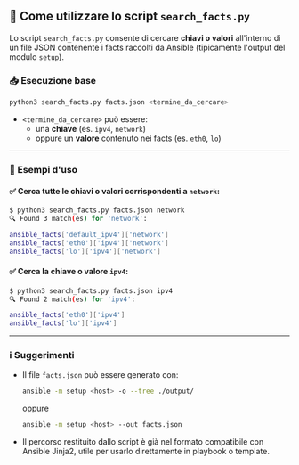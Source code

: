 ## 🔎 Come utilizzare lo script `search_facts.py`

Lo script `search_facts.py` consente di cercare **chiavi o valori** all'interno di un file JSON contenente i facts raccolti da Ansible (tipicamente l'output del modulo `setup`).

### 📥 Esecuzione base

```bash
python3 search_facts.py facts.json <termine_da_cercare>
```

- `<termine_da_cercare>` può essere:
  - una **chiave** (es. `ipv4`, `network`)
  - oppure un **valore** contenuto nei facts (es. `eth0`, `lo`)

---

### 🧪 Esempi d'uso

#### ✅ Cerca tutte le chiavi o valori corrispondenti a `network`:

```bash
$ python3 search_facts.py facts.json network
🔍 Found 3 match(es) for 'network':

ansible_facts['default_ipv4']['network']
ansible_facts['eth0']['ipv4']['network']
ansible_facts['lo']['ipv4']['network']
```

#### ✅ Cerca la chiave o valore `ipv4`:

```bash
$ python3 search_facts.py facts.json ipv4
🔍 Found 2 match(es) for 'ipv4':

ansible_facts['eth0']['ipv4']
ansible_facts['lo']['ipv4']
```

---

### ℹ️ Suggerimenti

- Il file `facts.json` può essere generato con:
  ```bash
  ansible -m setup <host> -o --tree ./output/
  ```
  oppure
  ```bash
  ansible -m setup <host> --out facts.json
  ```

- Il percorso restituito dallo script è già nel formato compatibile con Ansible Jinja2, utile per usarlo direttamente in playbook o template.
